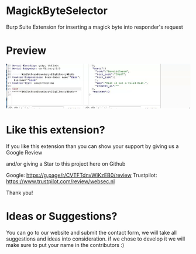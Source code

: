 # MagickByteSelector
Burp Suite Extension for inserting a magick byte into responder's request

# Preview

![](BurpSuiteMagickByteSelector.gif)

# Like this extension?

If you like this extension than you can show your support by giving us a Google Review

and/or giving a Star to this project here on Github

Google: https://g.page/r/CVTFTdnvWiKzEB0/review
Trustpilot: https://www.trustpilot.com/review/websec.nl

Thank you!

# Ideas or Suggestions?

You can go to our website and submit the contact form, we will take all suggestions and ideas into consideration.
if we chose to develop it we will make sure to put your name in the contributors :) 
